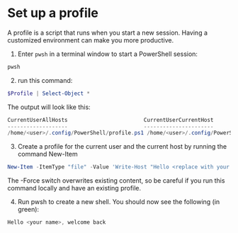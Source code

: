 # Set up a profile

A profile is a script that runs when you start a new session. Having a customized environment can make you more productive.

1. Enter `pwsh` in a terminal window to start a PowerShell session:
```powershell
pwsh
```

2. run this command:
```powershell
$Profile | Select-Object *
```
The output will look like this:
```powershell
CurrentUserAllHosts                        CurrentUserCurrentHost
-------------------                        ----------------------
/home/<user>/.config/PowerShell/profile.ps1 /home/<user>/.config/PowerShell/Microsoft.…
```

3. Create a profile for the current user and the current host by running the command New-Item
```powershell
New-Item -ItemType "file" -Value 'Write-Host "Hello <replace with your name>, welcome back" -foregroundcolor Green ' -Path $Profile.CurrentUserCurrentHost -Force
```
The -Force switch overwrites existing content, so be careful if you run this command locally and have an existing profile.

4. Run pwsh to create a new shell. You should now see the following (in green):
```powershell
Hello <your name>, welcome back
```
